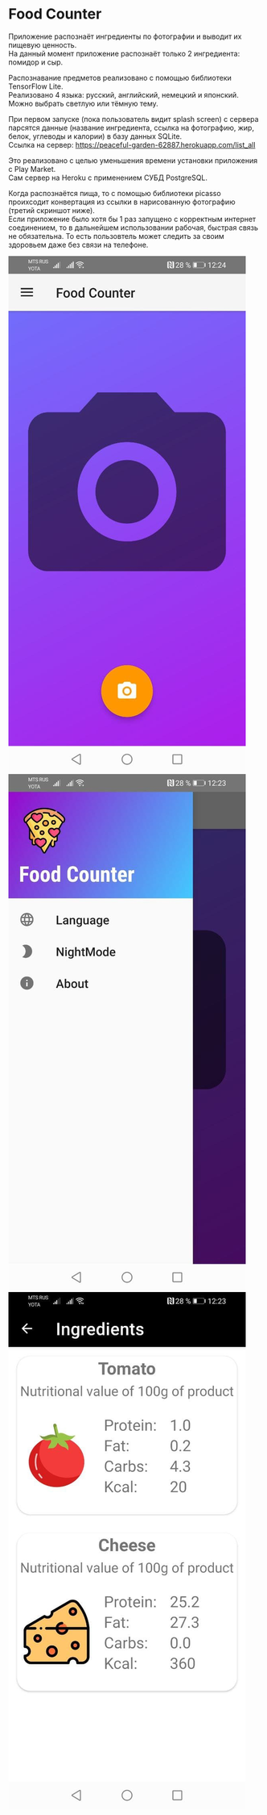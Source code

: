 # Food Counter

Приложение распознаёт ингредиенты по фотографии и выводит их пищевую ценность.\
На данный момент приложение распознаёт только 2 ингредиента: помидор и сыр.

Распознавание предметов реализовано с помощью библиотеки TensorFlow Lite.\
Реализовано 4 языка: русский, английский, немецкий и японский.\
Можно выбрать светлую или тёмную тему.

При первом запуске (пока пользователь видит splash screen) с сервера парсятся данные (название ингредиента, ссылка на фотографию, жир, белок, углеводы и калории) в базу данных SQLite.\
Ссылка на сервер:
https://peaceful-garden-62887.herokuapp.com/list_all

Это реализовано с целью уменьшения времени установки приложения с Play Market.\
Сам сервер на Heroku с применением СУБД PostgreSQL.

Когда распознаётся пища, то с помощью библиотеки picasso проихсодит конвертация из ссылки в нарисованную фотографию (третий скриншот ниже).\
Если приложение было хотя бы 1 раз запущено с корректным интернет соединением, то в дальнейшем использовании рабочая, быстрая связь не обязательна.
То есть пользовтель может следить за своим здоровьем даже без связи на телефоне.

![](images/main_activity.jpg)
<br />
![](images/bar.jpg)
<br />
![](images/detected_objects.jpg)
